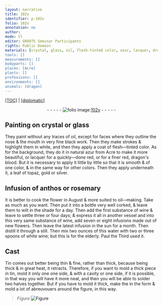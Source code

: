 ```yaml
---
layout: narrative
title: 102v
identifier: p-102v
folio: 102v
annotation: no
author:
mode: tl
editor: GR8975 Seminar Participants
rights: Public Domain
materials: [crystal, glass, oil, flesh-tinted color, azur, lacquer, dragon's blood, topaz, gold, silver, anthos, rosemary, wine, water, white wine, Tin, tin, solder]
tools: []
measurements: []
bodyparts: []
places: [Acre]
plants: []
professions: []
environments: []
animals: [dragon]
---
```


<p><a href="{{ site.baseurl }}/translation/">[TOC]</a> | <a href="{{ site.baseurl }}/texts/p-102v_tc/" target="_blank">[diplomatic]</a></p><div class="folio" align="center">- - - - - <a href="http://gallica.bnf.fr/ark:/12148/btv1b10500001g/f210.image" target="_blank"><img src="https://cu-mkp.github.io/2017-workshop-edition/assets/photo-icon.png" alt="folio image: " style="display:inline-block; margin-bottom:-3px;"/>102v</a> - - - - - </div>  
  

## Painting on <span class="m">crystal</span> or <span class="m">glass</span>

 
They paint without any traces of <span class="m">oil</span>, except for faces where they outline the nose & the mouth in very fine black work. Then they make strokes & highlight them in white, and then they apply a coat of <span class="m">flesh—tinted color</span>. As for the background, they do it in natural <span class="m">azur</span> from <span class="pl">Acre</span> to make it more beautiful, or <span class="m">lacquer</span> for a quickly—done red, or for a finer red, <span class="m"><span class="al">dragon</span>'s blood</span>. But it is necessary to apply it little by little so that it is smooth & of one color, & in the same way for other colors. Then they apply underneath it, a leaf of <span class="m">topaz</span>, <span class="m">gold</span> or <span class="m">silver</span>.
 
 
  

## Infusion of <span class="m">anthos</span> or <span class="m">rosemary</span>

 
It is better to cook the flower in August & more suited to <span class="m">oil</span>—making. Take as much as you want. Then put it into a bottle very well corked, & leave them to wilt in the shade for a day. Then add the first substance of <span class="m">wine</span> & leave to settle three or four days; & express it all in another vessel and into this very same substance of <span class="m">wine</span>, add seven or eight infusions made out of new flowers. Then leave the latest infusion in the sun for a month. Then distill it through a still. Then mix two ounces of this <span class="m">water</span> with two or three spoons of <span class="m">white wine</span>; but this is for the elderly. Paul the Third used it.
 
 
  

## Cast

 
<span class="m">Tin</span> comes out better being thin & fine, rather than thick, because being thick & in great heat, it retracts. Therefore, if you want to mold a thick piece in <span class="m">tin</span>, mold it only one one side, & with a cavity or one side, if it is possible, in that way you will have it more neat, and then you will be able to <span class="m">solder</span> two halves together. But if you have to mold it thick, make the in the form & mold a lot of abreuvouers around the figure, in this way. 
> *Figure*
> <a href="https://drive.google.com/open?id=0B9-oNrvWdlO5SjZwV0ZHdW93ZEk" target="_blank"><img src="https://cu-mkp.github.io/GR8975-edition/assets/photo-icon.png" alt="Figure" style="display:inline-block; margin-bottom:-3px;"/></a>
 
 
